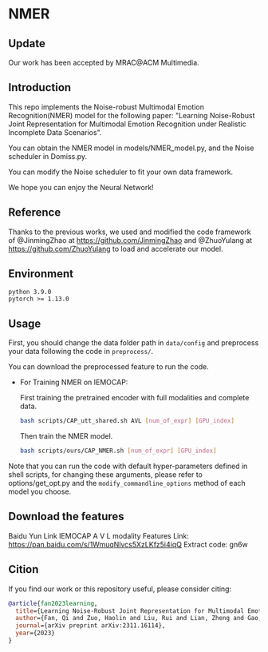 # NMER

## Update

Our work has been accepted by MRAC@ACM Multimedia. 


## Introduction
This repo implements the Noise-robust Multimodal Emotion Recognition(NMER)  model for the following paper:
"Learning Noise-Robust Joint Representation for Multimodal Emotion Recognition under Realistic Incomplete Data Scenarios".

You can obtain the NMER model in models/NMER_model.py, and the Noise scheduler in Domiss.py.

You can modify the Noise scheduler to fit your own data framework.

We hope you can enjoy the Neural Network!

## Reference

Thanks to the previous works, we used and modified the code framework of  @JinmingZhao at https://github.com/JinmingZhao and @ZhuoYulang at https://github.com/ZhuoYulang to load and accelerate our model.

## Environment

``` 
python 3.9.0
pytorch >= 1.13.0
```

## Usage

First, you should change the data folder path in ```data/config``` and preprocess your data following the code in ```preprocess/```.

You can download the preprocessed feature to run the code.

+ For Training NMER on IEMOCAP:

    First training the pretrained encoder with full modalities and complete data.

    ```bash
    bash scripts/CAP_utt_shared.sh AVL [num_of_expr] [GPU_index]
    ```

    Then train the NMER model.

    ```bash
    bash scripts/ours/CAP_NMER.sh [num_of_expr] [GPU_index]
    ```


Note that you can run the code with default hyper-parameters defined in shell scripts, for changing these arguments, please refer to options/get_opt.py and the ```modify_commandline_options``` method of each model you choose.

## Download the features
Baidu Yun Link
IEMOCAP A V L modality Features
Link: https://pan.baidu.com/s/1WmuqNlvcs5XzLKfz5i4iqQ 
Extract code: gn6w 

## Cition
If you find our work or this repository useful, please consider citing:
```bibtex
@article{fan2023learning,
  title={Learning Noise-Robust Joint Representation for Multimodal Emotion Recognition under Realistic Incomplete Data Scenarios},
  author={Fan, Qi and Zuo, Haolin and Liu, Rui and Lian, Zheng and Gao, Guanglai},
  journal={arXiv preprint arXiv:2311.16114},
  year={2023}
}
```
